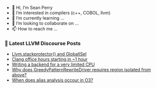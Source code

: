 - 👋 Hi, I’m Sean Perry
- 👀 I’m interested in compilers (c++, COBOL, llvm)
- 🌱 I’m currently learning ...
- 💞️ I’m looking to collaborate on ...
- 📫 How to reach me ...

<!---
s66perry/s66perry is a ✨ special ✨ repository because its `README.md` (this file) appears on your GitHub profile.
You can click the Preview link to take a look at your changes.
--->
### 📕 Latest LLVM Discourse Posts

<!-- DISCOURSE-LLVM:START -->
- [Llvm.stackprotector&lpar;&rpar; and GlobalISel](https://discourse.llvm.org/t/llvm-stackprotector-and-globalisel/63709#post_2)
- [Clang office hours starting in ~1 hour](https://discourse.llvm.org/t/clang-office-hours-starting-in-1-hour/63147#post_2)
- [Writing a backend for a very limited CPU](https://discourse.llvm.org/t/writing-a-backend-for-a-very-limited-cpu/63714#post_3)
- [Why does GreedyPatternRewriteDriver requires region isolated from above?](https://discourse.llvm.org/t/why-does-greedypatternrewritedriver-requires-region-isolated-from-above/63724#post_1)
- [When does alias analysis occour in O3?](https://discourse.llvm.org/t/when-does-alias-analysis-occour-in-o3/63696#post_7)
<!-- DISCOURSE-LLVM:END -->
